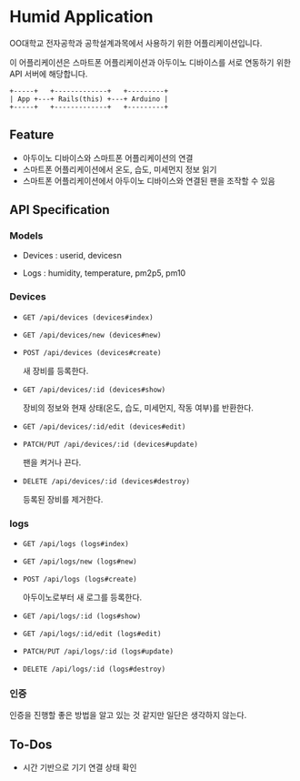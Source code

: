 # Humid Application

OO대학교 전자공학과 공학설계과목에서 사용하기 위한 어플리케이션입니다.

이 어플리케이션은 스마트폰 어플리케이션과 아두이노 디바이스를 서로 연동하기 위한 API 서버에 해당합니다.

```plaintext
+-----+   +-------------+   +---------+
| App +---+ Rails(this) +---+ Arduino |
+-----+   +-------------+   +---------+
```

## Feature

* 아두이노 디바이스와 스마트폰 어플리케이션의 연결
* 스마트폰 어플리케이션에서 온도, 습도, 미세먼지 정보 읽기
* 스마트폰 어플리케이션에서 아두이노 디바이스와 연결된 팬을 조작할 수 있음

## API Specification

### Models

* Devices : userid, devicesn

* Logs : humidity, temperature, pm2p5, pm10

### Devices

* `GET /api/devices (devices#index)`

* `GET /api/devices/new (devices#new)`

* `POST /api/devices (devices#create)`

    새 장비를 등록한다.

* `GET /api/devices/:id (devices#show)`

    장비의 정보와 현재 상태(온도, 습도, 미세먼지, 작동 여부)를 반환한다.

* `GET /api/devices/:id/edit (devices#edit)`

* `PATCH/PUT /api/devices/:id (devices#update)`

    팬을 켜거나 끈다.

* `DELETE /api/devices/:id (devices#destroy)`

    등록된 장비를 제거한다.

### logs

* `GET /api/logs (logs#index)`

* `GET /api/logs/new (logs#new)`

* `POST /api/logs (logs#create)`

    아두이노로부터 새 로그를 등록한다.

* `GET /api/logs/:id (logs#show)`

* `GET /api/logs/:id/edit (logs#edit)`

* `PATCH/PUT /api/logs/:id (logs#update)`

* `DELETE /api/logs/:id (logs#destroy)`

### 인증

인증을 진행할 좋은 방법을 알고 있는 것 같지만 일단은 생각하지 않는다.

## To-Dos

* 시간 기반으로 기기 연결 상태 확인
